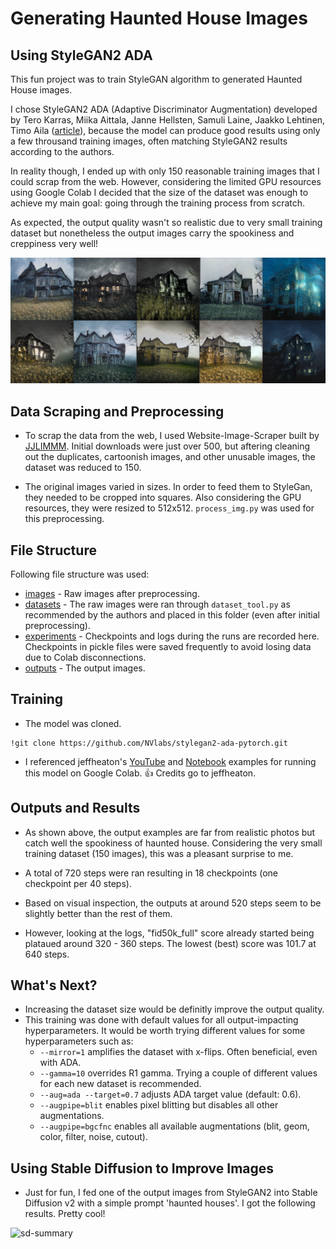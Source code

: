 # Generating Haunted House Images
## Using StyleGAN2 ADA

This fun project was to train StyleGAN algorithm to generated Haunted House images. 

I chose StyleGAN2 ADA (Adaptive Discriminator Augmentation) developed by Tero Karras, Miika Aittala, Janne Hellsten, Samuli Laine, Jaakko Lehtinen, Timo Aila ([article](https://arxiv.org/abs/2006.06676)), because the model can produce good results using only a few throusand training images, often matching StyleGAN2 results according to the authors.

In reality though, I ended up with only 150 reasonable training images that I could scrap from the web. However, considering the limited GPU resources using Google Colab I decided that the size of the dataset was enough to achieve my main goal: going through the training process from scratch. 

As expected, the output quality wasn't so realistic due to very small training dataset but nonetheless the output images carry the spookiness and creppiness very well! 

![output-summary](https://github.com/sooolee/StyleGAN2-haunted-house/blob/main/images-readme/output-summary.png)

## Data Scraping and Preprocessing

* To scrap the data from the web, I used Website-Image-Scraper built by [JJLIMMM](https://github.com/JJLimmm/Website-Image-Scraper). Initial downloads were just over 500, but aftering cleaning out the duplicates, cartoonish images, and other unusable images, the dataset was reduced to 150. 

* The original images varied in sizes. In order to feed them to StyleGan, they needed to be cropped into squares. Also considering the GPU resources, they were resized to 512x512. `process_img.py` was used for this preprocessing. 

## File Structure

Following file structure was used:

- [images](https://drive.google.com/drive/folders/1UQyKToqd3XU2Yf6ymu-aNFf2ceqmWM3q) - Raw images after preprocessing.
- [datasets](https://drive.google.com/drive/folders/1-5GiS5e4QFuYVsXKvHJPj4yW-MSEIULg) - The raw images were ran through `dataset_tool.py` as recommended by the authors and placed in this folder (even after initial preprocessing).
- [experiments](https://drive.google.com/drive/folders/1-XlNSwj17wK2hzY6bM9cOOKlo8LqFtJR) - Checkpoints and logs during the runs are recorded here. Checkpoints in pickle files were saved frequently to avoid losing data due to Colab disconnections.
- [outputs](https://drive.google.com/drive/folders/1g_JlKig0IzLOitaiaTgyufpXv-y1q5vb) - The output images.

## Training

- The model was cloned.

```
!git clone https://github.com/NVlabs/stylegan2-ada-pytorch.git
```

- I referenced jeffheaton's [YouTube](https://www.youtube.com/watch?v=L3JLzoe-dJU) and [Notebook](https://github.com/jeffheaton/present/blob/master/youtube/gan/colab_gan_train.ipynb) examples for running this model on Google Colab. :thumbsup: Credits go to jeffheaton.

## Outputs and Results

- As shown above, the output examples are far from realistic photos but catch well the spookiness of haunted house. Considering the very small training dataset (150 images), this was a pleasant surprise to me. 

- A total of 720 steps were ran resulting in 18 checkpoints (one checkpoint per 40 steps).

- Based on visual inspection, the outputs at around 520 steps seem to be slightly better than the rest of them. 

- However, looking at the logs, "fid50k_full" score already started being plataued around 320 - 360 steps. The lowest (best) score was 101.7 at 640 steps.

## What's Next?

- Increasing the dataset size would be definitly improve the output quality. 
- This training was done with default values for all output-impacting hyperparameters. It would be worth trying different values for some hyperparameters such as:
    - `--mirror=1` amplifies the dataset with x-flips. Often beneficial, even with ADA.
    - `--gamma=10` overrides R1 gamma. Trying a couple of different values for each new dataset is recommended.
    - `--aug=ada --target=0.7` adjusts ADA target value (default: 0.6).
    - `--augpipe=blit` enables pixel blitting but disables all other augmentations.
    - `--augpipe=bgcfnc` enables all available augmentations (blit, geom, color, filter, noise, cutout).

## Using Stable Diffusion to Improve Images

- Just for fun, I fed one of the output images from StyleGAN2 into Stable Diffusion v2 with a simple prompt 'haunted houses'. I got the following results. Pretty cool!

![sd-summary](https://github.com/sooolee/StyleGAN2-haunted-house/blob/main/images-readme/sd-summary.png)